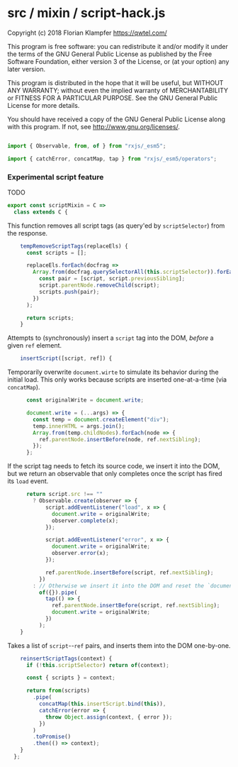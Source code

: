 # src / mixin / script-hack.js
Copyright (c) 2018 Florian Klampfer <https://qwtel.com/>

This program is free software: you can redistribute it and/or modify
it under the terms of the GNU General Public License as published by
the Free Software Foundation, either version 3 of the License, or
(at your option) any later version.

This program is distributed in the hope that it will be useful,
but WITHOUT ANY WARRANTY; without even the implied warranty of
MERCHANTABILITY or FITNESS FOR A PARTICULAR PURPOSE.  See the
GNU General Public License for more details.

You should have received a copy of the GNU General Public License
along with this program.  If not, see <http://www.gnu.org/licenses/>.


```js

import { Observable, from, of } from "rxjs/_esm5";

import { catchError, concatMap, tap } from "rxjs/_esm5/operators";
```

### Experimental script feature
TODO


```js
export const scriptMixin = C =>
  class extends C {
```

This function removes all script tags (as query'ed by `scriptSelector`) from the response.


```js
    tempRemoveScriptTags(replaceEls) {
      const scripts = [];

      replaceEls.forEach(docfrag =>
        Array.from(docfrag.querySelectorAll(this.scriptSelector)).forEach(script => {
          const pair = [script, script.previousSibling];
          script.parentNode.removeChild(script);
          scripts.push(pair);
        })
      );

      return scripts;
    }
```

Attempts to (synchronously) insert a `script` tag into the DOM, *before* a given `ref` element.


```js
    insertScript([script, ref]) {
```

Temporarily overwrite `document.wirte` to simulate its behavior during the initial load.
This only works because scripts are inserted one-at-a-time (via `concatMap`).


```js
      const originalWrite = document.write;

      document.write = (...args) => {
        const temp = document.createElement("div");
        temp.innerHTML = args.join();
        Array.from(temp.childNodes).forEach(node => {
          ref.parentNode.insertBefore(node, ref.nextSibling);
        });
      };
```

If the script tag needs to fetch its source code, we insert it into the DOM,
but we return an observable that only completes once the script has fired its `load` event.


```js
      return script.src !== ""
        ? Observable.create(observer => {
            script.addEventListener("load", x => {
              document.write = originalWrite;
              observer.complete(x);
            });

            script.addEventListener("error", x => {
              document.write = originalWrite;
              observer.error(x);
            });

            ref.parentNode.insertBefore(script, ref.nextSibling);
          })
        : // Otherwise we insert it into the DOM and reset the `document.write` function.
          of({}).pipe(
            tap(() => {
              ref.parentNode.insertBefore(script, ref.nextSibling);
              document.write = originalWrite;
            })
          );
    }
```

Takes a list of `script`--`ref` pairs, and inserts them into the DOM one-by-one.


```js
    reinsertScriptTags(context) {
      if (!this.scriptSelector) return of(context);

      const { scripts } = context;

      return from(scripts)
        .pipe(
          concatMap(this.insertScript.bind(this)),
          catchError(error => {
            throw Object.assign(context, { error });
          })
        )
        .toPromise()
        .then(() => context);
    }
  };
```


